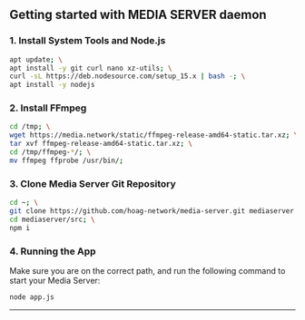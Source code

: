 
## Getting started with MEDIA SERVER daemon

### 1. Install System Tools and Node.js
```bash
apt update; \
apt install -y git curl nano xz-utils; \
curl -sL https://deb.nodesource.com/setup_15.x | bash -; \
apt install -y nodejs
```

### 2. Install FFmpeg
```bash
cd /tmp; \
wget https://media.network/static/ffmpeg-release-amd64-static.tar.xz; \
tar xvf ffmpeg-release-amd64-static.tar.xz; \
cd /tmp/ffmpeg-*/; \
mv ffmpeg ffprobe /usr/bin/;
```

### 3. Clone Media Server Git Repository
```bash
cd ~; \
git clone https://github.com/hoag-network/media-server.git mediaserver ; \
cd mediaserver/src; \
npm i
```

### 4. Running the App

Make sure you are on the correct path, and run the following command to start your Media Server:

```bash
node app.js
```

---
